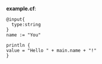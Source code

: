 **example.cf**:
```
@input{
  type:string
}
name := "You"

println {
value = "Hello " + main.name + "!"
}
```
